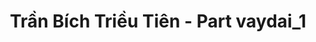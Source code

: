 ---
layout: album
resource: instagram
title: "Trần Bích Triều Tiên - Part vaydai_1"
description: "Instagram album of Trần Bích Triều Tiên, part vaydai_1.</br> Username: tienbabie_24"
active: gallery
album-title: "Trần Bích Triều Tiên"
images:
  - image_path: tienbabie_24/vaydai_1/1490257375161916_480319818_1780096312844686_4125218671302187215_n.jpg
  - image_path: tienbabie_24/vaydai_1/1546708986183421_480516442_1782785919242392_4887859939881904004_n.jpg
  - image_path: tienbabie_24/vaydai_1/1546791782841808_480551590_1782786749242309_4993731109150226756_n.jpg
  - image_path: tienbabie_24/vaydai_1/20231124_144106_403910758_726641948869860_3444193367367709327_n.jpg
  - image_path: tienbabie_24/vaydai_1/20231124_144106_403920704_614701900684453_5726089825694119041_n.jpg
  - image_path: tienbabie_24/vaydai_1/20231124_144106_403966525_894010835056198_3192564147000089045_n.jpg
  - image_path: tienbabie_24/vaydai_1/20231124_144106_404895029_159971993839936_2593188140525169432_n.jpg
  - image_path: tienbabie_24/vaydai_1/20231205_184536_407443917_2190830631110857_3368272913207881343_n.jpg
  - image_path: tienbabie_24/vaydai_1/20231205_184536_407592991_768282178442566_4530360762976738280_n.jpg
  - image_path: tienbabie_24/vaydai_1/20240229_193811_430183555_430447042754430_8430694593417599894_n.jpg
  - image_path: tienbabie_24/vaydai_1/20240404_1608628053324847_480922850_1785540545633596_3006177503375591831_n.jpg
  - image_path: tienbabie_24/vaydai_1/20240404_181916_435295613_959301045853655_5425995152116713901_n.jpg
  - image_path: tienbabie_24/vaydai_1/20240404_181916_435301513_2115155475537757_1084916433922434519_n.jpg
  - image_path: tienbabie_24/vaydai_1/20240404_181916_435315083_7258667950896731_2722199039082239679_n.jpg
---